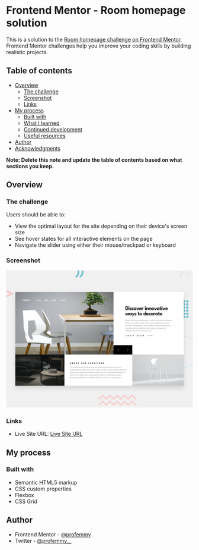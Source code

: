 # Frontend Mentor - Room homepage solution

This is a solution to the [Room homepage challenge on Frontend Mentor](https://www.frontendmentor.io/challenges/room-homepage-BtdBY_ENq). Frontend Mentor challenges help you improve your coding skills by building realistic projects. 

## Table of contents

- [Overview](#overview)
  - [The challenge](#the-challenge)
  - [Screenshot](#screenshot)
  - [Links](#links)
- [My process](#my-process)
  - [Built with](#built-with)
  - [What I learned](#what-i-learned)
  - [Continued development](#continued-development)
  - [Useful resources](#useful-resources)
- [Author](#author)
- [Acknowledgments](#acknowledgments)

**Note: Delete this note and update the table of contents based on what sections you keep.**

## Overview

### The challenge

Users should be able to:

- View the optimal layout for the site depending on their device's screen size
- See hover states for all interactive elements on the page
- Navigate the slider using either their mouse/trackpad or keyboard

### Screenshot

![Design preview for the Room homepage coding challenge](./design/desktop-preview.jpg)

### Links

- Live Site URL: [Live Site URL](https://profemmy.github.io/room-homepage/)

## My process

### Built with

- Semantic HTML5 markup
- CSS custom properties
- Flexbox
- CSS Grid

## Author

- Frontend Mentor - [@profemmy](https://www.frontendmentor.io/profile/profemmy)
- Twitter - [@profemmy__](https://www.twitter.com/profemmy__)
